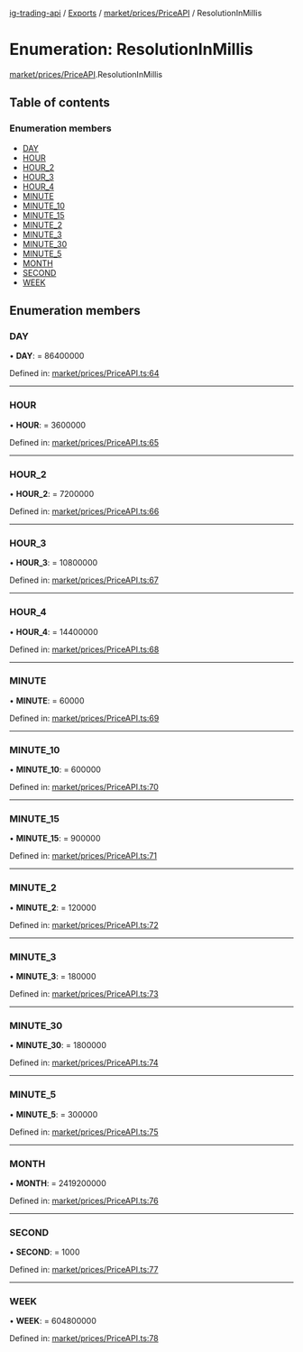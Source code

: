 [ig-trading-api](../README.md) / [Exports](../modules.md) / [market/prices/PriceAPI](../modules/market_prices_priceapi.md) / ResolutionInMillis

# Enumeration: ResolutionInMillis

[market/prices/PriceAPI](../modules/market_prices_priceapi.md).ResolutionInMillis

## Table of contents

### Enumeration members

- [DAY](market_prices_priceapi.resolutioninmillis.md#day)
- [HOUR](market_prices_priceapi.resolutioninmillis.md#hour)
- [HOUR_2](market_prices_priceapi.resolutioninmillis.md#hour_2)
- [HOUR_3](market_prices_priceapi.resolutioninmillis.md#hour_3)
- [HOUR_4](market_prices_priceapi.resolutioninmillis.md#hour_4)
- [MINUTE](market_prices_priceapi.resolutioninmillis.md#minute)
- [MINUTE_10](market_prices_priceapi.resolutioninmillis.md#minute_10)
- [MINUTE_15](market_prices_priceapi.resolutioninmillis.md#minute_15)
- [MINUTE_2](market_prices_priceapi.resolutioninmillis.md#minute_2)
- [MINUTE_3](market_prices_priceapi.resolutioninmillis.md#minute_3)
- [MINUTE_30](market_prices_priceapi.resolutioninmillis.md#minute_30)
- [MINUTE_5](market_prices_priceapi.resolutioninmillis.md#minute_5)
- [MONTH](market_prices_priceapi.resolutioninmillis.md#month)
- [SECOND](market_prices_priceapi.resolutioninmillis.md#second)
- [WEEK](market_prices_priceapi.resolutioninmillis.md#week)

## Enumeration members

### DAY

• **DAY**: = 86400000

Defined in: [market/prices/PriceAPI.ts:64](https://github.com/bennycode/ig-trading-api/blob/12afeb1/src/market/prices/PriceAPI.ts#L64)

---

### HOUR

• **HOUR**: = 3600000

Defined in: [market/prices/PriceAPI.ts:65](https://github.com/bennycode/ig-trading-api/blob/12afeb1/src/market/prices/PriceAPI.ts#L65)

---

### HOUR_2

• **HOUR_2**: = 7200000

Defined in: [market/prices/PriceAPI.ts:66](https://github.com/bennycode/ig-trading-api/blob/12afeb1/src/market/prices/PriceAPI.ts#L66)

---

### HOUR_3

• **HOUR_3**: = 10800000

Defined in: [market/prices/PriceAPI.ts:67](https://github.com/bennycode/ig-trading-api/blob/12afeb1/src/market/prices/PriceAPI.ts#L67)

---

### HOUR_4

• **HOUR_4**: = 14400000

Defined in: [market/prices/PriceAPI.ts:68](https://github.com/bennycode/ig-trading-api/blob/12afeb1/src/market/prices/PriceAPI.ts#L68)

---

### MINUTE

• **MINUTE**: = 60000

Defined in: [market/prices/PriceAPI.ts:69](https://github.com/bennycode/ig-trading-api/blob/12afeb1/src/market/prices/PriceAPI.ts#L69)

---

### MINUTE_10

• **MINUTE_10**: = 600000

Defined in: [market/prices/PriceAPI.ts:70](https://github.com/bennycode/ig-trading-api/blob/12afeb1/src/market/prices/PriceAPI.ts#L70)

---

### MINUTE_15

• **MINUTE_15**: = 900000

Defined in: [market/prices/PriceAPI.ts:71](https://github.com/bennycode/ig-trading-api/blob/12afeb1/src/market/prices/PriceAPI.ts#L71)

---

### MINUTE_2

• **MINUTE_2**: = 120000

Defined in: [market/prices/PriceAPI.ts:72](https://github.com/bennycode/ig-trading-api/blob/12afeb1/src/market/prices/PriceAPI.ts#L72)

---

### MINUTE_3

• **MINUTE_3**: = 180000

Defined in: [market/prices/PriceAPI.ts:73](https://github.com/bennycode/ig-trading-api/blob/12afeb1/src/market/prices/PriceAPI.ts#L73)

---

### MINUTE_30

• **MINUTE_30**: = 1800000

Defined in: [market/prices/PriceAPI.ts:74](https://github.com/bennycode/ig-trading-api/blob/12afeb1/src/market/prices/PriceAPI.ts#L74)

---

### MINUTE_5

• **MINUTE_5**: = 300000

Defined in: [market/prices/PriceAPI.ts:75](https://github.com/bennycode/ig-trading-api/blob/12afeb1/src/market/prices/PriceAPI.ts#L75)

---

### MONTH

• **MONTH**: = 2419200000

Defined in: [market/prices/PriceAPI.ts:76](https://github.com/bennycode/ig-trading-api/blob/12afeb1/src/market/prices/PriceAPI.ts#L76)

---

### SECOND

• **SECOND**: = 1000

Defined in: [market/prices/PriceAPI.ts:77](https://github.com/bennycode/ig-trading-api/blob/12afeb1/src/market/prices/PriceAPI.ts#L77)

---

### WEEK

• **WEEK**: = 604800000

Defined in: [market/prices/PriceAPI.ts:78](https://github.com/bennycode/ig-trading-api/blob/12afeb1/src/market/prices/PriceAPI.ts#L78)
